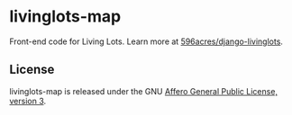 livinglots-map
==============

Front-end code for Living Lots. Learn more at
[596acres/django-livinglots](https://github.com/596acres/django-livinglots).


License
-------

livinglots-map is released under the GNU [Affero General Public 
License, version 3](http://www.gnu.org/licenses/agpl.html).
